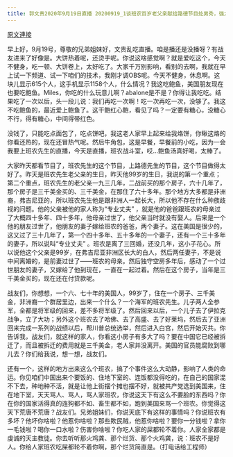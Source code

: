 ```yaml
---
title: 郭文贵2020年9月19日直播 20200919_1谈班农百岁老父亲献给路德节目处男秀，强力支持灭共的感受（一）
---
```


[原文連接](https://gnews.org/ThreadView/53482412)

早上好，9月19号，尊敬的兄弟姐妹好，文贵乱吃直播。咱是播还是没播呀？有战友进来了好像是。大饼热着呢，还烫手呢。你说这啥感觉啊？就是爱吃这个，今天不健身，吃一顿、大饼卷上，太好吃了。大家千万别影响，看别的去啊，我就在早上试一下频道、试一下咱们的技术，我刚才调OBS呢。今天不健身，休息啊。这块儿显示615个人，这手机显示1158个人，什么情况？我这吃鲍鱼，美国朋友现在也要吃鲍鱼。Miles，你吃的什么玩意儿啊？abalone是不是？你得让我吃吃。结果吃了一次以后，头一段儿说：我们再吃一次啊！吃一次再吃一次，没够了。我这不吃鲍鱼的，最近爱上鲍鱼了。这干鲍红心鲍，看见了吗？一定要有糖心，没糖心不行，得有糖心，中间得带红色。


没钱了，只能吃点面包了，吃点饼吧，我这老人家早上起来给我烙饼，你瞅这烙的你看还热的，现在还冒热气呢。然后牛角包，这是早餐，早餐前的小吃，因为一会我要上班农先生的直播，今天是直播，班农战斗室，哎…鲍鱼汤真好喝，太棒了。


大家昨天都看节目了，班农先生的这个节目，上路德先生的节目，这个节目做得太好了。昨天是班农先生老父亲的生日，昨天他99岁的生日，我说的第一个重点；第二个重点，班农先生的老父亲一九三几年，二战前买的那个房子，六十几年了，那个房子是三千美金买的、三千美金，在那住了六十多年。那个地方大多都是非洲裔，弗吉尼亚的，所以班农先生他是跟非洲人一起长大，所以他不存在什么种族歧视的问题。他的父亲被他的家人称为“专业丈夫” ，就是他的爸爸跟班农的母亲过了大概四十多年、四十多年，他母亲过世了，他父亲当时就没有娶人。后来是一个他的朋友过世了，他朋友的妻子嫁给班农的爸爸，两个妻子。这在美国是很少的，这又过了三十几年了，第一个四十多年、五十多年的一个妻子，还有一个三十多年的妻子，所以说叫“专业丈夫” 。班农是离了三回婚，还没几年，这小子花心。所以说他这个父亲是99岁，在弗吉尼亚非洲区长大的白人，然后两任妻子，不是说中间离婚的，是前妻过世了——班农的母亲。然后独守空房多年后，感动了一个过世朋友的妻子，又嫁给了他到现在，一直在一起过着。然后在这个房子，当年是三千美金买的，现在还在付贷款呢。


战友们，你想想，一个六、七十年的美国人，99岁了，住在一个房子、三千美金，非洲裔一个群居里边，出来一个什么？一个海军的班农先生。儿子两人全参军，全都是将军级的回来，差不多将军级了。然后回来以后，一个儿子去了伊拉克战争，立了大功；另外这个班农去了哈佛、去了高盛、去了好莱坞，然后去了亚洲回来完成一系列的战绩以后，帮川普总统选举，然后进入白宫，然后开始灭共。你告诉我，战友们，就这样的家人，你看这小房子有多大了吗？要在中国它已经被拆迁了，而且被拆迁的费用就是三千美金，老人家并没离开。美国的官员能腐败到哪儿去？你们给我说，想一想，战友们。


还有一个，这样的地方出来这么个班农，搞了个事件这么大动静，影响了人类的命运。你见咱们中国出来个要饭的、住地下室的、连饭都没得吃的，在自己的国家混不下去，种地种不活，就是让他上街摆个摊也摆不好，就被共产党选到美国来，住在地下室，天天骂人、骂人，骂人家班农，你说这天下有这么不要脸的东西吗？你在你的国家活得真的连狗都不如、畜生都不如，跑到美国来骂一个班农。你觉得这天下荒唐不荒唐？战友们。兄弟姐妹们，你说天底下有这样的事情吗？你说班农有多坏？他坏你啥啦？他惹你啥啦？那些欺民贼，他惹你啥啦？要你一分钱啦？拿你一毛钱啦？喝你一口水啦？伤害你啥啦？你吃人家的屎都轮不着你。人家全家都是虔诚的天主教徒。你去听听那火鸡龚、那个烂货、那个火鸡龚，说：班农不是好人。你给人家班农吃屎都轮不着你啊，那个烂货简直是。（打电话给工程师）
